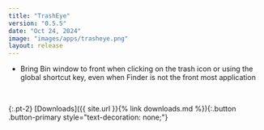 ```yaml
---
title: "TrashEye"
version: "0.5.5"
date: "Oct 24, 2024"
image: "images/apps/trasheye.png"
layout: release
---
```


- Bring Bin window to front when clicking on the trash icon or using the global shortcut key, even when Finder is not the front most application

<br />

{:.pt-2}
[Downloads]({{ site.url }}{% link downloads.md %}){:.button .button-primary style="text-decoration: none;"}
